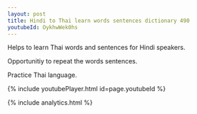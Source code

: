 ```yaml
---
layout: post
title: Hindi to Thai learn words sentences dictionary 490 
youtubeId: OykhwWek0hs
---
```

 
 
Helps to learn Thai words and sentences for Hindi speakers.

Opportunitiy to repeat the words sentences. 

Practice Thai language. 
 
{% include youtubePlayer.html id=page.youtubeId %}
 
 
{% include analytics.html %}